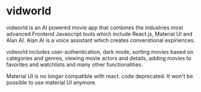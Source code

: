 # vidworld

vidworld is an AI powered movie app that combines the industries most advanced Frontend Javascript tools which include React.js, Material UI and Alan AI. Alan AI is a voice assistant which creates converstional expiriences.


vidworld includes user-authentication, dark mode, sorting movies based on categories and genres, viewing movie actors and details, adding movies to favorites and watchlists and many other functionalities. 

Material UI is no longer compatible with react. code deprecated. It won't be possible to use material UI anymore.

